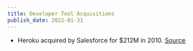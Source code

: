 ```yaml
---
title: Developer Tool Acquisitions
publish_date: 2022-01-31
---
```


- Heroku acquired by Salesforce for $212M in 2010. [Source](https://leerob.io/blog/heroku)

